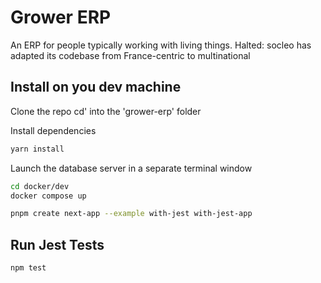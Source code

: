 # Grower ERP
An ERP for people typically working with living things.
Halted: socleo has adapted its codebase from France-centric to multinational

## Install on you dev machine

Clone the repo
cd' into the 'grower-erp' folder

Install dependencies
```bash
yarn install
```

Launch the database server in a separate terminal window
```bash
cd docker/dev
docker compose up
```

```bash
pnpm create next-app --example with-jest with-jest-app
```

## Run Jest Tests

```bash
npm test
```
